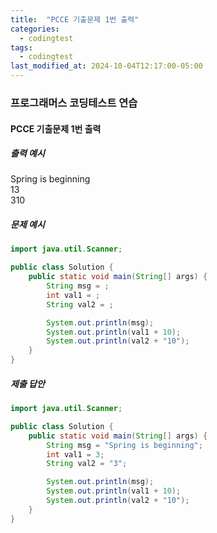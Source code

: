 ```yaml
---
title:  "PCCE 기출문제 1번 출력"
categories:
  - codingtest
tags:
  - codingtest
last_modified_at: 2024-10-04T12:17:00-05:00
---
```


### 프로그래머스 코딩테스트 연습

#### PCCE 기출문제 1번 출력

##### 출력 예시
Spring is beginning  
13  
310  

##### 문제 예시
```java
import java.util.Scanner;

public class Solution {
    public static void main(String[] args) {
        String msg = ;
        int val1 = ;
        String val2 = ;

        System.out.println(msg);
        System.out.println(val1 + 10);
        System.out.println(val2 + "10");
    }
}
```

##### 제출 답안
```java
import java.util.Scanner;

public class Solution {
    public static void main(String[] args) {
        String msg = "Spring is beginning";
        int val1 = 3;
        String val2 = "3";

        System.out.println(msg);
        System.out.println(val1 + 10);
        System.out.println(val2 + "10");
    }
}
```